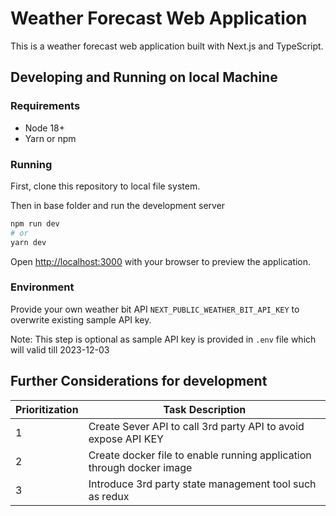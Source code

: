 # Weather Forecast Web Application

This is a weather forecast web application built with Next.js and TypeScript.


## Developing and Running on local Machine

### Requirements

- Node 18+
- Yarn or npm

### Running

First, clone this repository to local file system.

Then in base folder and run the development server

```bash
npm run dev
# or
yarn dev
```

Open [http://localhost:3000](http://localhost:3000) with your browser to preview the application.

### Environment

Provide your own weather bit API `NEXT_PUBLIC_WEATHER_BIT_API_KEY` to overwrite existing sample API key.

Note: This step is optional as sample API key is provided in `.env` file which will valid till 2023-12-03


## Further Considerations for development

| Prioritization | Task Description                                                      |
|----------------|-----------------------------------------------------------------------|
| 1              | Create Sever API to call 3rd party API to avoid expose API KEY        |
| 2              | Create docker file to enable running application through docker image |
| 3              | Introduce 3rd party state management tool such as redux               |